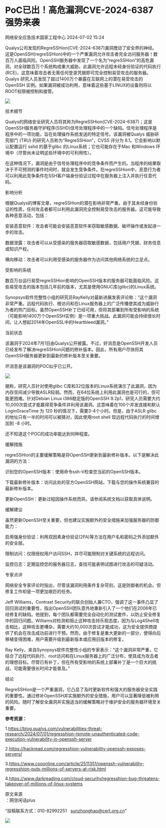#  PoC已出！高危漏洞CVE-2024-6387强势来袭   
 网络安全应急技术国家工程中心   2024-07-02 15:24  
  
Qualys公司发现的RegreSSHion(CVE-2024-6387)漏洞搅动了安全界的神经。这是OpenSSH(regreSSHion)中的一个严重漏洞允许攻击者完全访问服务器！数百万人面临风险。OpenSSH服务器中发现了一个名为“regreSSHion”的高危漏洞，对全球数百万个系统构成重大威胁。此漏洞允许远程未经身份验证的代码执行(RCE)，这意味着攻击者无需任何登录凭据即可完全控制易受攻击的服务器。Qualys 研究人员发现了超过1400万个暴露在互联网上的潜在易受攻击的 OpenSSH 实例。如果漏洞被成功利用，意味着这些基于LINUX的设备则将以ROOT权限被控制和接管。  
  
![](https://mmbiz.qpic.cn/mmbiz_jpg/0KRmt3K30icWMUczHpszBgIs9VOwEpVSqeC5RzAWThu6zP35G8TiaZBia1PW6V2bOia0qRtaicZcQZWMjnC69U1Fp6w/640?wx_fmt=jpeg&from=appmsg&wxfrom=13&tp=wxpic "")  
  
技术细节  
  
Qualys的网络安全研究人员将其称为RegreSSHion(CVE-2024-6387)；这是OpenSSH服务器守护程序(SSHD)信号处理程序中的一个缺陷。信号处理程序是程序中的一项功能，旨在处理操作系统发送的特定信号。该漏洞被Qualys 威胁研究部门 (TRU) 的研究人员称为“RegreSSHion”，CVSS 评分为 8.1。它会影响以默认配置运行 sshd 的基于glibc 的Linux系统；它也可能存在于Mac 和Windows 环境中（尽管尚未证明这些环境中的可利用性）。  
  
在这种情况下，漏洞是由于信号处理程序中的竞争条件而产生的。当程序的结果取决于不可预测的事件时间时，就会发生竞争条件。在regreSSHion中，恶意行为者可以利用此竞争条件在SSH客户端身份验证过程中在服务器上注入并执行任意代码。  
  
影响分析  
  
根据Qualys的博客文章，regreSSHion的潜在影响非常严重。由于其未经身份验证的性质，任何攻击者都可以利用此漏洞完全控制易受攻击的服务器。这可能导致各种恶意活动，包括：  
  
安装恶意软件：攻击者可能会安装恶意软件来窃取敏感数据、破坏操作或发起进一步的攻击。  
  
数据泄露：攻击者可以从受感染的服务器窃取敏感数据，包括用户凭据、财务信息或知识产权。  
  
横向移动：攻击者可以利用受感染的服务器作为访问其他网络系统的立足点。  
  
受影响的系统  
  
数百万台运行易受regreSSHion影响的OpenSSH版本的服务器可能面临风险。这些易受攻击的版本包括几年前的版本，尤其是使用GNUC库(glibc)的Linux系统。  
  
Synopsys软件完整性小组的研究员RayKelly对最新进展发表评论称：“这个漏洞非常严重。远程代码执行、根访问和在Linux服务器上的广泛传播使其成为威胁行为者的热门目标。虽然OpenSSH补丁已经可用，但将其部署到所有受影响的系统（可能影响1400万个OpenSSH实例）是一项重大挑战。此漏洞可能会持续很长时间，让人想起2014年OpenSSL中的Heartbleed漏洞。”  
  
当前状态  
  
该漏洞于2024年7月1日由Qualys公开披露。不过，好消息是OpenSSH开发人员已经发布了解决regreSSHion问题的修补版本。因此，所有用户尽快将其OpenSSH服务器更新到最新的修补版本至关重要。  
  
坏消息是该漏洞的POC似乎已公开。  
  
![](https://mmbiz.qpic.cn/mmbiz_png/0KRmt3K30icWMUczHpszBgIs9VOwEpVSqWSQlQp7hIczMyLJDVzjuictFsNzIrrrSDfvLdD3kkL4BFiasia755TKjw/640?wx_fmt=png&from=appmsg&tp=wxpic&wxfrom=5&wx_lazy=1&wx_co=1 "")  
  
据称，研究人员针对使用glibc C库和32位版本的Linux系统演示了此漏洞，因为内存空间减少导致ASLR较弱。然而，在64位系统上利用此漏洞也是可行的，但可能更困难。针对Debian Linux i386稳定版的OpenSSH 9.2p1，研究人员需要大约10,000次尝试才能赢得竞争条件并利用该漏洞。这意味着在100个并发连接和默认 LoginGraceTime 为 120 秒的情况下，需要3-4个小时。但是，由于ASLR glibc的地址只有一半的时间可以被猜对，因此使用root shell 现远程代码执行的时间增加到 -8 小时。  
  
还不知道这个POC的成功率能达到何种程度。  
  
缓解措施  
  
regreSSHion的主要缓解策略是将OpenSSH更新到最新修补版本。以下是解决此漏洞的方法：  
  
识别您的OpenSSH版本：使用命令ssh-V检查您当前的OpenSSH版本。  
  
下载最新修补版本：访问此处的官方OpenSSH网站，下载与您的操作系统兼容的最新修补版本。  
  
更新OpenSSH：更新过程因操作系统而异。请参阅系统文档以获取具体说明。  
  
缓解建议  
  
虽然更新OpenSSH至关重要，但也建议实施额外的安全措施来加强服务器的防御能力：  
  
启用强身份验证：利用双因素身份验证(2FA)等方法在用户名和密码之外添加额外的安全层。  
  
限制访问：仅限授权用户访问SSH，并尽可能限制对关键系统的远程访问。  
  
监控日志：定期监控您的服务器日志，查找可能表明试图进行攻击的可疑活动。  
  
专家点评  
  
网络安全专家评论时指出，尽管该漏洞利用条件复杂苛刻，这是防御者的机会。但修复工作却是一项更加艰巨的任务。  
  
Jeff Williams，Contrast Security的联合创始人兼CTO，强调了这一事件凸显了回归测试的重要性，指出OpenSSH团队意外地重新引入了一个他们在2006年已经修复的缺陷。他提到，每个团队都需要完全自动化的测试套件，以防止安全修复中的回归问题。Williams对检测和阻止这种攻击持乐观态度，因为与Log4Shell攻击相比，这种攻击更嘈杂，需要大约10,000次尝试才能成功，这为安全提供商提供了机会在攻击成功前进行干预。然而，由于修复是重大更新的一部分，使得向后移植变得困难，用户需要升级到最新版本或应用旧版本的修复。  
  
Ray Kelly，来自Synopsys软件完整性小组的专家表示：“这个漏洞非常严重，它结合了远程代码执行、root访问和在Linux服务器上的广泛分布，使其成为攻击者的理想目标。尽管已有补丁，但在所有受影响的系统上部署补丁是一个巨大的挑战，可能需要很长时间才能普及。”  
  
结论  
  
RegreSSHion是一个严重漏洞，它凸显了及时更新软件和强大的服务器安全实践的重要性。通过修补OpenSSH并实施额外的安全措施，用户可以显著降低被利用的风险。随时了解安全漏洞并实施适当的缓解策略对于维护安全的服务器环境至关重要。  
  
**参考资源：**  
  
1.https://blog.qualys.com/vulnerabilities-threat-research/2024/07/01/regresshion-remote-unauthenticated-code-execution-vulnerability-in-openssh-server  
  
2.https://hackread.com/regresshion-vulnerability-openssh-exposes-servers/  
  
3.https://www.csoonline.com/article/2511351/openssh-vulnerability-regresshion-puts-millions-of-servers-at-risk.html  
  
4.https://www.darkreading.com/cloud-security/regresshion-bug-threatens-takeover-of-millions-of-linux-systems  
  
原文来源  
：网空闲话plus  
  
“投稿联系方式：010-82992251   sunzhonghao@cert.org.cn”  
  
![](https://mmbiz.qpic.cn/mmbiz_jpg/GoUrACT176n1NvL0JsVSB8lNDX2FCGZjW0HGfDVnFao65ic4fx6Rv4qylYEAbia4AU3V2Zz801UlicBcLeZ6gS6tg/640?wx_fmt=other&wxfrom=5&wx_lazy=1&wx_co=1&tp=webp "")  
  
